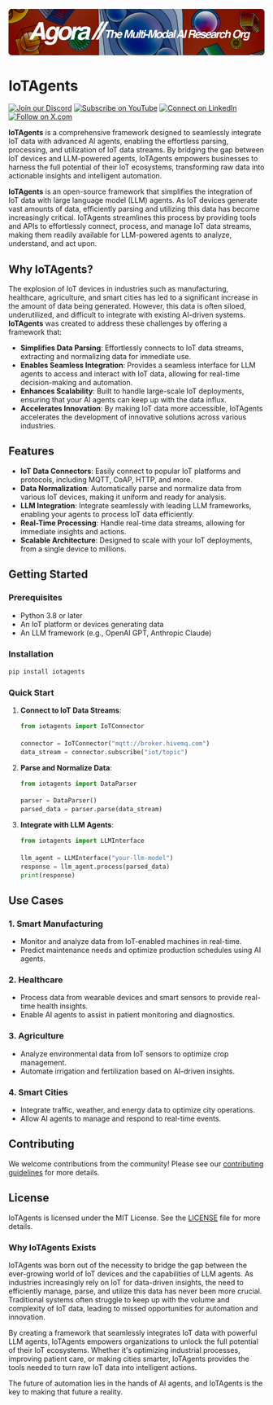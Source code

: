 [![Multi-Modality](agorabanner.png)](https://discord.com/servers/agora-999382051935506503)

# **IoTAgents**
[![Join our Discord](https://img.shields.io/badge/Discord-Join%20our%20server-5865F2?style=for-the-badge&logo=discord&logoColor=white)](https://discord.gg/agora-999382051935506503) [![Subscribe on YouTube](https://img.shields.io/badge/YouTube-Subscribe-red?style=for-the-badge&logo=youtube&logoColor=white)](https://www.youtube.com/@kyegomez3242) [![Connect on LinkedIn](https://img.shields.io/badge/LinkedIn-Connect-blue?style=for-the-badge&logo=linkedin&logoColor=white)](https://www.linkedin.com/in/kye-g-38759a207/) [![Follow on X.com](https://img.shields.io/badge/X.com-Follow-1DA1F2?style=for-the-badge&logo=x&logoColor=white)](https://x.com/kyegomezb)

**IoTAgents** is a comprehensive framework designed to seamlessly integrate IoT data with advanced AI agents, enabling the effortless parsing, processing, and utilization of IoT data streams. By bridging the gap between IoT devices and LLM-powered agents, IoTAgents empowers businesses to harness the full potential of their IoT ecosystems, transforming raw data into actionable insights and intelligent automation.

**IoTAgents** is an open-source framework that simplifies the integration of IoT data with large language model (LLM) agents. As IoT devices generate vast amounts of data, efficiently parsing and utilizing this data has become increasingly critical. IoTAgents streamlines this process by providing tools and APIs to effortlessly connect, process, and manage IoT data streams, making them readily available for LLM-powered agents to analyze, understand, and act upon.

## Why IoTAgents?

The explosion of IoT devices in industries such as manufacturing, healthcare, agriculture, and smart cities has led to a significant increase in the amount of data being generated. However, this data is often siloed, underutilized, and difficult to integrate with existing AI-driven systems. **IoTAgents** was created to address these challenges by offering a framework that:

- **Simplifies Data Parsing**: Effortlessly connects to IoT data streams, extracting and normalizing data for immediate use.
- **Enables Seamless Integration**: Provides a seamless interface for LLM agents to access and interact with IoT data, allowing for real-time decision-making and automation.
- **Enhances Scalability**: Built to handle large-scale IoT deployments, ensuring that your AI agents can keep up with the data influx.
- **Accelerates Innovation**: By making IoT data more accessible, IoTAgents accelerates the development of innovative solutions across various industries.

## Features

- **IoT Data Connectors**: Easily connect to popular IoT platforms and protocols, including MQTT, CoAP, HTTP, and more.
- **Data Normalization**: Automatically parse and normalize data from various IoT devices, making it uniform and ready for analysis.
- **LLM Integration**: Integrate seamlessly with leading LLM frameworks, enabling your agents to process IoT data efficiently.
- **Real-Time Processing**: Handle real-time data streams, allowing for immediate insights and actions.
- **Scalable Architecture**: Designed to scale with your IoT deployments, from a single device to millions.

## Getting Started

### Prerequisites

- Python 3.8 or later
- An IoT platform or devices generating data
- An LLM framework (e.g., OpenAI GPT, Anthropic Claude)

### Installation

```bash
pip install iotagents
```

### Quick Start

1. **Connect to IoT Data Streams**:
   ```python
   from iotagents import IoTConnector

   connector = IoTConnector("mqtt://broker.hivemq.com")
   data_stream = connector.subscribe("iot/topic")
   ```

2. **Parse and Normalize Data**:
   ```python
   from iotagents import DataParser

   parser = DataParser()
   parsed_data = parser.parse(data_stream)
   ```

3. **Integrate with LLM Agents**:
   ```python
   from iotagents import LLMInterface

   llm_agent = LLMInterface("your-llm-model")
   response = llm_agent.process(parsed_data)
   print(response)
   ```

## Use Cases

### 1. **Smart Manufacturing**
   - Monitor and analyze data from IoT-enabled machines in real-time.
   - Predict maintenance needs and optimize production schedules using AI agents.

### 2. **Healthcare**
   - Process data from wearable devices and smart sensors to provide real-time health insights.
   - Enable AI agents to assist in patient monitoring and diagnostics.

### 3. **Agriculture**
   - Analyze environmental data from IoT sensors to optimize crop management.
   - Automate irrigation and fertilization based on AI-driven insights.

### 4. **Smart Cities**
   - Integrate traffic, weather, and energy data to optimize city operations.
   - Allow AI agents to manage and respond to real-time events.

## Contributing

We welcome contributions from the community! Please see our [contributing guidelines](CONTRIBUTING.md) for more details.

## License

IoTAgents is licensed under the MIT License. See the [LICENSE](LICENSE) file for more details.

### Why IoTAgents Exists

IoTAgents was born out of the necessity to bridge the gap between the ever-growing world of IoT devices and the capabilities of LLM agents. As industries increasingly rely on IoT for data-driven insights, the need to efficiently manage, parse, and utilize this data has never been more crucial. Traditional systems often struggle to keep up with the volume and complexity of IoT data, leading to missed opportunities for automation and innovation.

By creating a framework that seamlessly integrates IoT data with powerful LLM agents, IoTAgents empowers organizations to unlock the full potential of their IoT ecosystems. Whether it's optimizing industrial processes, improving patient care, or making cities smarter, IoTAgents provides the tools needed to turn raw IoT data into intelligent actions.

The future of automation lies in the hands of AI agents, and IoTAgents is the key to making that future a reality.
